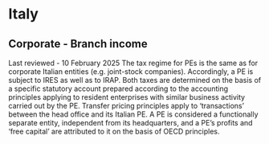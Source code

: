# Italy
## Corporate - Branch income
Last reviewed - 10 February 2025
The tax regime for PEs is the same as for corporate Italian entities (e.g. joint-stock companies). Accordingly, a PE is subject to IRES as well as to IRAP. Both taxes are determined on the basis of a specific statutory account prepared according to the accounting principles applying to resident enterprises with similar business activity carried out by the PE.
Transfer pricing principles apply to ‘transactions’ between the head office and its Italian PE. A PE is considered a functionally separate entity, independent from its headquarters, and a PE’s profits and ‘free capital’ are attributed to it on the basis of OECD principles.
